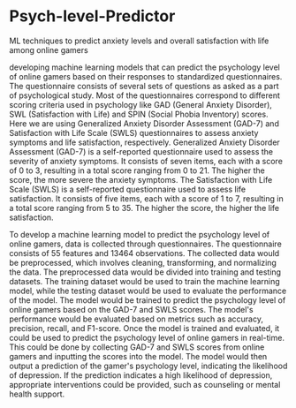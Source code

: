 # Psych-level-Predictor
ML techniques to predict anxiety levels and overall satisfaction with life among online gamers

developing machine learning models that can predict the psychology level of online
gamers based on their responses to standardized questionnaires. The questionnaire
consists of several sets of questions as asked as a part of psychological study. Most of the
questionnaires correspond to different scoring criteria used in psychology like GAD
(General Anxiety Disorder), SWL (Satisfaction with Life) and SPIN (Social Phobia Inventory)
scores. Here we are using Generalized Anxiety Disorder Assessment (GAD-7) and
Satisfaction with Life Scale (SWLS) questionnaires to assess anxiety symptoms and life
satisfaction, respectively.
Generalized Anxiety Disorder Assessment (GAD-7) is a self-reported questionnaire used to
assess the severity of anxiety symptoms. It consists of seven items, each with a score of 0
to 3, resulting in a total score ranging from 0 to 21. The higher the score, the more severe
the anxiety symptoms. The Satisfaction with Life Scale (SWLS) is a self-reported questionnaire used to assess life
satisfaction. It consists of five items, each with a score of 1 to 7, resulting in a total score
ranging from 5 to 35. The higher the score, the higher the life satisfaction. 

To develop a machine learning model to predict the psychology level of online gamers,
data is collected through questionnaires. The questionnaire consists of 55 features and
13464 observations. The collected data would be preprocessed, which involves cleaning,
transforming, and normalizing the data. The preprocessed data would be divided into
training and testing datasets. The training dataset would be used to train the machine
learning model, while the testing dataset would be used to evaluate the performance of
the model.
The model would be trained to predict the psychology level of online gamers based on the
GAD-7 and SWLS scores. The model's performance would be evaluated based on metrics
such as accuracy, precision, recall, and F1-score. Once the model is trained and evaluated,
it could be used to predict the psychology level of online gamers in real-time. This could
be done by collecting GAD-7 and SWLS scores from online gamers and inputting the scores
into the model. The model would then output a prediction of the gamer's psychology
level, indicating the likelihood of depression. If the prediction indicates a high likelihood of
depression, appropriate interventions could be provided, such as counseling or mental
health support.

